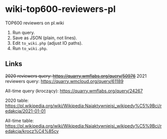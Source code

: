 # wiki-top600-reviewers-pl
TOP600 reviewers on pl.wiki

1. Run query.
2. Save as JSON (plain, not lines).
3. Edit `to_wiki.php` (adjust IO paths).
4. Run `to_wiki.php`.

## Links ##

<del>2020 reviewers query:
https://quarry.wmflabs.org/query/50976</del>
2021 reviewers query:
https://quarry.wmcloud.org/query/61189

All-time query (kroczący):
https://quarry.wmflabs.org/query/24267

2020 table:
https://pl.wikipedia.org/wiki/Wikipedia:Najaktywniejsi_wikipedy%C5%9Bci/redakcja/2021-01-01

All-time table:
https://pl.wikipedia.org/wiki/Wikipedia:Najaktywniejsi_wikipedy%C5%9Bci/redakcja/krocz%C4%85cy